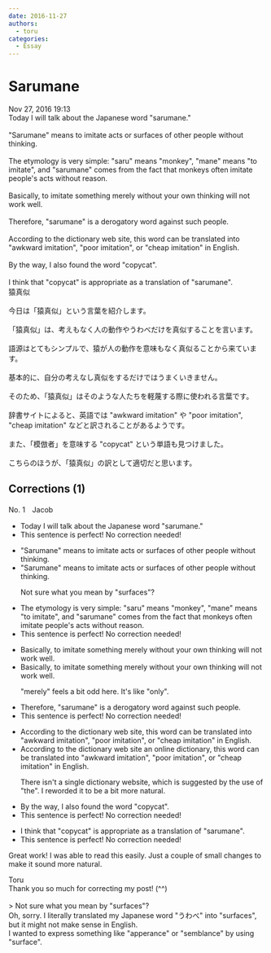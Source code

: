 ```yaml
---
date: 2016-11-27
authors:
  - toru
categories:
  - Essay
---
```


<h1 id="subject_show">Sarumane</h1>
<div class="date">Nov 27, 2016 19:13</div>
<div id="post"><div id="body_show_ori">
Today I will talk about the Japanese word "sarumane."<br/><br/>"Sarumane" means to imitate acts or surfaces of other people without thinking.<br/><br/>The etymology is very simple: "saru" means "monkey", "mane" means "to imitate", and "sarumane" comes from the fact that monkeys often imitate people's acts without reason.<br/><br/>Basically, to imitate something merely without your own thinking will not work well.<br/><br/>Therefore, "sarumane" is a derogatory word against such people.<br/><br/>According to the dictionary web site, this word can be translated into "awkward imitation", "poor imitation", or "cheap imitation" in English.<br/><br/>By the way, I also found the word "copycat".<br/><br/>I think that "copycat" is appropriate as a translation of "sarumane".
</div></div>

<!-- more -->

<div id="post_ja"><div id="body_show_mo">
猿真似<br/><br/>今日は「猿真似」という言葉を紹介します。<br/><br/>「猿真似」は、考えもなく人の動作やうわべだけを真似することを言います。<br/><br/>語源はとてもシンプルで、猿が人の動作を意味もなく真似ることから来ています。<br/><br/>基本的に、自分の考えなし真似をするだけではうまくいきません。<br/><br/>そのため、「猿真似」はそのような人たちを軽蔑する際に使われる言葉です。<br/><br/>辞書サイトによると、英語では "awkward imitation" や "poor imitation", "cheap imitation" などと訳されることがあるようです。<br/><br/>また、「模倣者」を意味する "copycat" という単語も見つけました。<br/><br/>こちらのほうが、「猿真似」の訳として適切だと思います。
</div></div>

## Corrections (1)
<div id="block"><div class="first_name"> No. 1　<span class="just_name">Jacob</span></div><div id="block2">
<ul class="correction_field">
<li class="incorrect">Today I will talk about the Japanese word "sarumane."</li>
<li class="corrected perfect">This sentence is perfect! No correction needed!</li>
</ul>
<ul class="correction_field">
<li class="incorrect">"Sarumane" means to imitate acts or surfaces of other people without thinking.</li>
<li class="corrected correct">
"Sarumane" means to imitate acts or <span class="f_blue">surfaces</span> of other people without thinking.
<p class="correction_comment">Not sure what you mean by "surfaces"?</p>
</li>
</ul>
<ul class="correction_field">
<li class="incorrect">The etymology is very simple: "saru" means "monkey", "mane" means "to imitate", and "sarumane" comes from the fact that monkeys often imitate people's acts without reason.</li>
<li class="corrected perfect">This sentence is perfect! No correction needed!</li>
</ul>
<ul class="correction_field">
<li class="incorrect">Basically, to imitate something merely without your own thinking will not work well.</li>
<li class="corrected correct">
Basically, to imitate something <span class="sline">merely</span> without your own thinking will not work well.
<p class="correction_comment">"merely" feels a bit odd here. It's like "only".</p>
</li>
</ul>
<ul class="correction_field">
<li class="incorrect">Therefore, "sarumane" is a derogatory word against such people.</li>
<li class="corrected perfect">This sentence is perfect! No correction needed!</li>
</ul>
<ul class="correction_field">
<li class="incorrect">According to the dictionary web site, this word can be translated into "awkward imitation", "poor imitation", or "cheap imitation" in English.</li>
<li class="corrected correct">
According to <span class="sline">the dictionary web site</span> <span class="f_red">an online dictionary</span>, this word can be translated into "awkward imitation", "poor imitation", or "cheap imitation" in English.
<p class="correction_comment">There isn't a single dictionary website, which is suggested by the use of "the". I reworded it to be a bit more natural.</p>
</li>
</ul>
<ul class="correction_field">
<li class="incorrect">By the way, I also found the word "copycat".</li>
<li class="corrected perfect">This sentence is perfect! No correction needed!</li>
</ul>
<ul class="correction_field">
<li class="incorrect">I think that "copycat" is appropriate as a translation of "sarumane".</li>
<li class="corrected perfect">This sentence is perfect! No correction needed!</li>
</ul>
<p class="comment_small">
 Great work! I was able to read this easily. Just a couple of small changes to make it sound more natural.
</p>

</div><div class="name"><span class="just_name">Toru</span><br>
Thank you so much for correcting my post! (^^)<br/><br/>&gt; Not sure what you mean by "surfaces"?<br/>Oh, sorry. I literally translated my Japanese word "うわべ" into "surfaces", but it might not make sense in English.<br/>I wanted to express something like "apperance" or "semblance" by using "surface".
</div>
</div>
